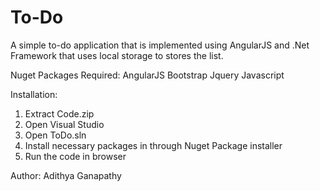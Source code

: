 # To-Do

A simple to-do application that is implemented using AngularJS and .Net Framework that uses local storage to stores the list.

Nuget Packages Required:
AngularJS
Bootstrap
Jquery
Javascript

Installation:
1. Extract Code.zip
2. Open Visual Studio
3. Open ToDo.sln
4. Install necessary packages in through Nuget Package installer
5. Run the code in browser

Author:
Adithya Ganapathy
